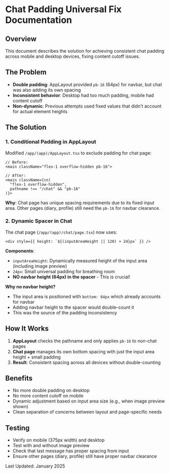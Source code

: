 # Chat Padding Universal Fix Documentation

## Overview

This document describes the solution for achieving consistent chat padding across mobile and desktop devices, fixing content cutoff issues.

## The Problem

- **Double padding**: AppLayout provided `pb-16` (64px) for navbar, but chat was also adding its own spacing
- **Inconsistent behavior**: Desktop had too much padding, mobile had content cutoff
- **Non-dynamic**: Previous attempts used fixed values that didn't account for actual element heights

## The Solution

### 1. Conditional Padding in AppLayout

Modified `/app/(app)/AppLayout.tsx` to exclude padding for chat page:

```tsx
// Before:
<main className="flex-1 overflow-hidden pb-16">

// After:
<main className={cn(
  "flex-1 overflow-hidden",
  pathname !== "/chat" && "pb-16"
)}>
```

**Why**: Chat page has unique spacing requirements due to its fixed input area. Other pages (diary, profile) still need the `pb-16` for navbar clearance.

### 2. Dynamic Spacer in Chat

The chat page (`/app/(app)/chat/page.tsx`) now uses:

```tsx
<div style={{ height: `${(inputAreaHeight || 120) + 24}px` }} />
```

**Components**:

- `inputAreaHeight`: Dynamically measured height of the input area (including image preview)
- `24px`: Small universal padding for breathing room
- **NO navbar height (64px) in the spacer** - This is crucial!

**Why no navbar height?**

- The input area is positioned with `bottom: 64px` which already accounts for navbar
- Adding navbar height to the spacer would double-count it
- This was the source of the padding inconsistency

## How It Works

1. **AppLayout** checks the pathname and only applies `pb-16` to non-chat pages
2. **Chat page** manages its own bottom spacing with just the input area height + small padding
3. **Result**: Consistent spacing across all devices without double-counting

## Benefits

- No more double padding on desktop
- No more content cutoff on mobile
- Dynamic adjustment based on input area size (e.g., when image preview shown)
- Clean separation of concerns between layout and page-specific needs

## Testing

- Verify on mobile (375px width) and desktop
- Test with and without image preview
- Check that last message has proper spacing from input
- Ensure other pages (diary, profile) still have proper navbar clearance

Last Updated: January 2025
